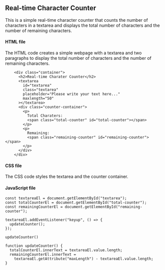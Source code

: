 ## Real-time Character Counter

This is a simple real-time character counter that counts the number of characters in a textarea and displays the total number of characters and the number of remaining characters.

#### HTML file

The HTML code creates a simple webpage with a textarea and two paragraphs to display the total number of characters and the number of remaining characters.

```
    <div class="container">
      <h2>Real-time Charater Counter</h2>
      <textarea
        id="textarea"
        class="textarea"
        placeholder="Please write your text here..."
        maxlength="50"
      ></textarea>
      <div class="counter-container">
        <p>
          Total Charaters:
          <span class="total-counter" id="total-counter"></span>
        </p>
        <p>
          Remaining:
          <span class="remaining-counter" id="remaining-counter"></span>
        </p>
      </div>
    </div>
```

#### CSS file

The CSS code styles the textarea and the counter container.

#### JavaScript file

```
const textareaEl = document.getElementById("textarea");
const totalCounterEl = document.getElementById("total-counter");
const remainingCounterEl = document.getElementById("remaining-counter");

textareaEl.addEventListener("keyup", () => {
  updateCounter();
});

updateCounter()

function updateCounter() {
  totalCounterEl.innerText = textareaEl.value.length;
  remainingCounterEl.innerText =
    textareaEl.getAttribute("maxLength") - textareaEl.value.length;
}
```
